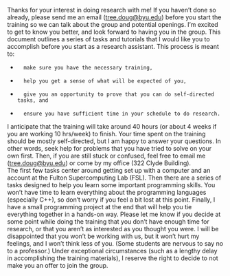 Thanks for your interest in doing research with me! If you haven’t done so already, please send me an email (tree.doug@byu.edu) before you start the training so we can talk about the group and potential openings. I’m excited to get to know you better, and look forward to having you in the group. 
This document outlines a series of tasks and tutorials that I would like you to accomplish before you start as a research assistant. This process is meant to:
*       make sure you have the necessary training,
*       help you get a sense of what will be expected of you,
*       give you an opportunity to prove that you can do self-directed tasks, and
*       ensure you have sufficient time in your schedule to do research.
	
I anticipate that the training will take around 40 hours (or about 4 weeks if you are working 10 hrs/week) to finish. Your time spent on the training should be mostly self-directed, but I am happy to answer your questions. In other words, seek help for problems that you have tried to solve on your own first. Then, if you are still stuck or confused, feel free to email me (tree.doug@byu.edu) or come by my office (322 Clyde Building).  
The first few tasks center around getting set up with a computer and an account at the Fulton Supercomputing Lab (FSL). Then there are a series of tasks designed to help you learn some important programming skills. You won’t have time to learn everything about the programming languages (especially C++), so don’t worry if you feel a bit lost at this point. Finally, I have a small programming project at the end that will help you tie everything together in a hands-on way.
Please let me know if you decide at some point while doing the training that you don’t have enough time for research, or that you aren’t as interested as you thought you were. I will be disappointed that you won’t be working with us, but it won’t hurt my feelings, and I won’t think less of you. (Some students are nervous to say no to a professor.) Under exceptional circumstances (such as a lengthy delay in accomplishing the training materials), I reserve the right to decide to not make you an offer to join the group.
